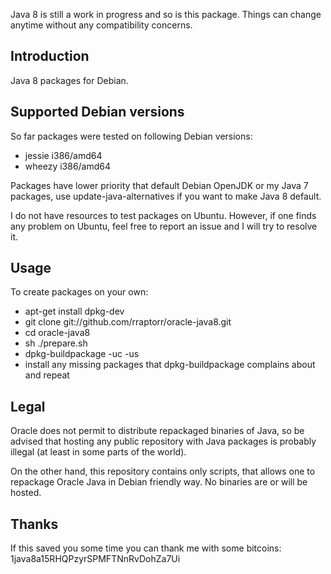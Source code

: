 Java 8 is still a work in progress and so is this package. Things can
change anytime without any compatibility concerns.

Introduction
------------

Java 8 packages for Debian.

Supported Debian versions
-------------------------

So far packages were tested on following Debian versions:

- jessie i386/amd64
- wheezy i386/amd64

Packages have lower priority that default Debian OpenJDK or my Java 7
packages, use update-java-alternatives if you want to make Java 8
default.

I do not have resources to test packages on Ubuntu. However, if one
finds any problem on Ubuntu, feel free to report an issue and I will
try to resolve it.

Usage
-----

To create packages on your own:

- apt-get install dpkg-dev
- git clone git://github.com/rraptorr/oracle-java8.git
- cd oracle-java8
- sh ./prepare.sh
- dpkg-buildpackage -uc -us
- install any missing packages that dpkg-buildpackage complains about
  and repeat

Legal
-----

Oracle does not permit to distribute repackaged binaries of Java, so
be advised that hosting any public repository with Java packages is
probably illegal (at least in some parts of the world).

On the other hand, this repository contains only scripts, that allows
one to repackage Oracle Java in Debian friendly way. No binaries are
or will be hosted.

Thanks
------

If this saved you some time you can thank me with some bitcoins:
1java8a15RHQPzyrSPMFTNnRvDohZa7Ui
